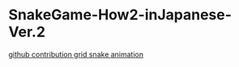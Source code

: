 # SnakeGame-How2-inJapanese-Ver.2
[github contribution grid snake animation](https://raw.githubusercontent.com/COfiftytwo/COfiftytwo/output/github-contribution-grid-snake.svg#gh-light-mode-only)
